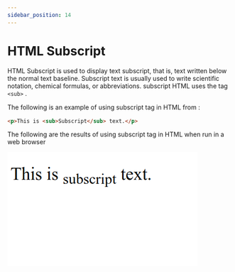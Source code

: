 ```yaml
---
sidebar_position: 14
---
```


# HTML Subscript

HTML Subscript is used to display text subscript, that is, text written below the normal text baseline. Subscript text is usually used to write scientific notation, chemical formulas, or abbreviations. subscript HTML uses the tag `<sub>` .

The following is an example of using subscript tag in HTML from :

```html title="index.html"
<p>This is <sub>Subscript</sub> text.</p>
```

The following are the results of using subscript tag in HTML when run in a web browser

![Docs Version Dropdown](./img/html-subscript/html-subscript.png)
